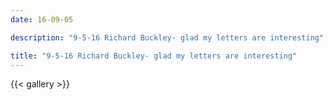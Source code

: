 ```yaml
---
date: 16-09-05

description: "9-5-16 Richard Buckley- glad my letters are interesting"

title: "9-5-16 Richard Buckley- glad my letters are interesting"
---
```


{{< gallery >}}

